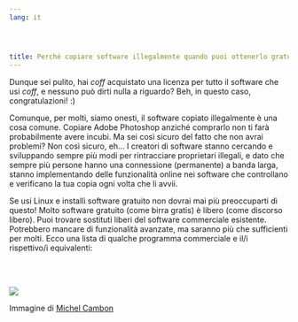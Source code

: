```yaml
---
lang: it




title: Perché copiare software illegalmente quando puoi ottenerlo gratuitamente?
---
```


Dunque sei pulito, hai *coff* acquistato una licenza per tutto il software che usi *coff*, 
e nessuno può dirti nulla a riguardo? Beh, in questo caso, congratulazioni! :)

Comunque, per molti, siamo onesti, il software copiato illegalmente è 
una cosa comune. Copiare Adobe Photoshop anziché comprarlo non ti farà 
probabilmente avere incubi. Ma sei così sicuro del fatto che non avrai 
problemi? Non così sicuro, eh... I creatori di software stanno cercando e 
sviluppando sempre più modi per rintracciare proprietari illegali, e dato che 
sempre più persone hanno una connessione (permanente) a banda larga, stanno 
implementando delle funzionalità online nei software che controllano e 
verificano la tua copia ogni volta che li avvii.

Se usi Linux e installi software gratuito non dovrai mai più preoccuparti 
di questo! Molto software gratuito (come birra gratis) è libero 
(come discorso libero). Puoi trovare sostituti liberi del software 
commerciale esistente. Potrebbero mancare di funzionalità avanzate, ma 
saranno più che sufficienti per molti. Ecco una lista di qualche programma 
commerciale e il/i rispettivo/i equivalenti:

<?php

table_parser ("Sì", "No", "Commerciale", "Open source", "Esiste su 
Windows?");

?>

<br /><br>

<img src="Images/warez.png" />

Immagine di <a href="http://michel.cambon.free.fr/ampere/salle1bis.htm">Michel Cambon</a>




